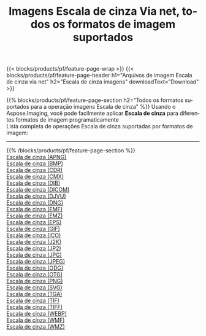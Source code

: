 ﻿---
title: Imagens Escala de cinza Via net, todos os formatos de imagem suportados 
weight: 3920
url: /pt/net/grayscale 
lang: pt
langdirlevel: 2
locales: zh-hans,ja,it,ru,de,es,fr,nl,id,lt,pl,pt,vi,tr,ko,zh-hant,ar,hi,th,sv,cs,uk,he
description: Usando Aspose.Imaging, você pode facilmente imagens Escala de cinza Via net
---

{{< blocks/products/pf/feature-page-wrap >}}
{{< blocks/products/pf/feature-page-header h1="Arquivos de imagem Escala de cinza via net" h2="Escala de cinza imagens" downloadText="Download" >}}


{{% blocks/products/pf/feature-page-section  h2="Todos os formatos suportados para a operação imagens Escala de cinza" %}}
Usando o Aspose.Imaging, você pode facilmente aplicar **Escala de cinza** para diferentes formatos de imagem programaticamente
<br/>
Lista completa de operações Escala de cinza suportadas por formatos de imagem:
<hr/>
{{% /blocks/products/pf/feature-page-section %}}
<div class="container-fluid productfamilypage bg-gray">
    <div class="convertypes bg-gray agp-content section">
        <div class="container">
		<div class="row other-converters">
		    <div class='col-md-2 other-converter remove-lp remove-rp'><a href="/imaging/pt/net/grayscale/apng" >Escala de cinza (APNG)</a></div><div class='col-md-2 other-converter remove-lp remove-rp'><a href="/imaging/pt/net/grayscale/bmp" >Escala de cinza (BMP)</a></div><div class='col-md-2 other-converter remove-lp remove-rp'><a href="/imaging/pt/net/grayscale/cdr" >Escala de cinza (CDR)</a></div><div class='col-md-2 other-converter remove-lp remove-rp'><a href="/imaging/pt/net/grayscale/cmx" >Escala de cinza (CMX)</a></div><div class='col-md-2 other-converter remove-lp remove-rp'><a href="/imaging/pt/net/grayscale/dib" >Escala de cinza (DIB)</a></div><div class='col-md-2 other-converter remove-lp remove-rp'><a href="/imaging/pt/net/grayscale/dicom" >Escala de cinza (DICOM)</a></div><div class='col-md-2 other-converter remove-lp remove-rp'><a href="/imaging/pt/net/grayscale/djvu" >Escala de cinza (DJVU)</a></div><div class='col-md-2 other-converter remove-lp remove-rp'><a href="/imaging/pt/net/grayscale/dng" >Escala de cinza (DNG)</a></div><div class='col-md-2 other-converter remove-lp remove-rp'><a href="/imaging/pt/net/grayscale/emf" >Escala de cinza (EMF)</a></div><div class='col-md-2 other-converter remove-lp remove-rp'><a href="/imaging/pt/net/grayscale/emz" >Escala de cinza (EMZ)</a></div><div class='col-md-2 other-converter remove-lp remove-rp'><a href="/imaging/pt/net/grayscale/eps" >Escala de cinza (EPS)</a></div><div class='col-md-2 other-converter remove-lp remove-rp'><a href="/imaging/pt/net/grayscale/gif" >Escala de cinza (GIF)</a></div><div class='col-md-2 other-converter remove-lp remove-rp'><a href="/imaging/pt/net/grayscale/ico" >Escala de cinza (ICO)</a></div><div class='col-md-2 other-converter remove-lp remove-rp'><a href="/imaging/pt/net/grayscale/j2k" >Escala de cinza (J2K)</a></div><div class='col-md-2 other-converter remove-lp remove-rp'><a href="/imaging/pt/net/grayscale/jp2" >Escala de cinza (JP2)</a></div><div class='col-md-2 other-converter remove-lp remove-rp'><a href="/imaging/pt/net/grayscale/jpg" >Escala de cinza (JPG)</a></div><div class='col-md-2 other-converter remove-lp remove-rp'><a href="/imaging/pt/net/grayscale/jpeg" >Escala de cinza (JPEG)</a></div><div class='col-md-2 other-converter remove-lp remove-rp'><a href="/imaging/pt/net/grayscale/odg" >Escala de cinza (ODG)</a></div><div class='col-md-2 other-converter remove-lp remove-rp'><a href="/imaging/pt/net/grayscale/otg" >Escala de cinza (OTG)</a></div><div class='col-md-2 other-converter remove-lp remove-rp'><a href="/imaging/pt/net/grayscale/png" >Escala de cinza (PNG)</a></div><div class='col-md-2 other-converter remove-lp remove-rp'><a href="/imaging/pt/net/grayscale/svg" >Escala de cinza (SVG)</a></div><div class='col-md-2 other-converter remove-lp remove-rp'><a href="/imaging/pt/net/grayscale/tga" >Escala de cinza (TGA)</a></div><div class='col-md-2 other-converter remove-lp remove-rp'><a href="/imaging/pt/net/grayscale/tif" >Escala de cinza (TIF)</a></div><div class='col-md-2 other-converter remove-lp remove-rp'><a href="/imaging/pt/net/grayscale/tiff" >Escala de cinza (TIFF)</a></div><div class='col-md-2 other-converter remove-lp remove-rp'><a href="/imaging/pt/net/grayscale/webp" >Escala de cinza (WEBP)</a></div><div class='col-md-2 other-converter remove-lp remove-rp'><a href="/imaging/pt/net/grayscale/wmf" >Escala de cinza (WMF)</a></div><div class='col-md-2 other-converter remove-lp remove-rp'><a href="/imaging/pt/net/grayscale/wmz" >Escala de cinza (WMZ)</a></div>
                </div>
        </div>
    </div>
</div>
<br/>


